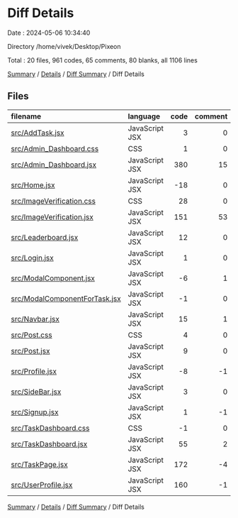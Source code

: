 # Diff Details

Date : 2024-05-06 10:34:40

Directory /home/vivek/Desktop/Pixeon

Total : 20 files,  961 codes, 65 comments, 80 blanks, all 1106 lines

[Summary](results.md) / [Details](details.md) / [Diff Summary](diff.md) / Diff Details

## Files
| filename | language | code | comment | blank | total |
| :--- | :--- | ---: | ---: | ---: | ---: |
| [src/AddTask.jsx](/src/AddTask.jsx) | JavaScript JSX | 3 | 0 | 0 | 3 |
| [src/Admin_Dashboard.css](/src/Admin_Dashboard.css) | CSS | 1 | 0 | 0 | 1 |
| [src/Admin_Dashboard.jsx](/src/Admin_Dashboard.jsx) | JavaScript JSX | 380 | 15 | 24 | 419 |
| [src/Home.jsx](/src/Home.jsx) | JavaScript JSX | -18 | 0 | -1 | -19 |
| [src/ImageVerification.css](/src/ImageVerification.css) | CSS | 28 | 0 | 6 | 34 |
| [src/ImageVerification.jsx](/src/ImageVerification.jsx) | JavaScript JSX | 151 | 53 | 26 | 230 |
| [src/Leaderboard.jsx](/src/Leaderboard.jsx) | JavaScript JSX | 12 | 0 | -2 | 10 |
| [src/Login.jsx](/src/Login.jsx) | JavaScript JSX | 1 | 0 | 2 | 3 |
| [src/ModalComponent.jsx](/src/ModalComponent.jsx) | JavaScript JSX | -6 | 1 | 1 | -4 |
| [src/ModalComponentForTask.jsx](/src/ModalComponentForTask.jsx) | JavaScript JSX | -1 | 0 | 0 | -1 |
| [src/Navbar.jsx](/src/Navbar.jsx) | JavaScript JSX | 15 | 1 | 3 | 19 |
| [src/Post.css](/src/Post.css) | CSS | 4 | 0 | 0 | 4 |
| [src/Post.jsx](/src/Post.jsx) | JavaScript JSX | 9 | 0 | 0 | 9 |
| [src/Profile.jsx](/src/Profile.jsx) | JavaScript JSX | -8 | -1 | 1 | -8 |
| [src/SideBar.jsx](/src/SideBar.jsx) | JavaScript JSX | 3 | 0 | 0 | 3 |
| [src/Signup.jsx](/src/Signup.jsx) | JavaScript JSX | 1 | -1 | 0 | 0 |
| [src/TaskDashboard.css](/src/TaskDashboard.css) | CSS | -1 | 0 | 0 | -1 |
| [src/TaskDashboard.jsx](/src/TaskDashboard.jsx) | JavaScript JSX | 55 | 2 | 3 | 60 |
| [src/TaskPage.jsx](/src/TaskPage.jsx) | JavaScript JSX | 172 | -4 | 17 | 185 |
| [src/UserProfile.jsx](/src/UserProfile.jsx) | JavaScript JSX | 160 | -1 | 0 | 159 |

[Summary](results.md) / [Details](details.md) / [Diff Summary](diff.md) / Diff Details